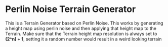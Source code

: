 # Perlin Noise Terrain Generator
This is a Terrain Generator based on Perlin Noise. This works by generating a height map using perlin noise and then applying that height map to the Terrain.
Make sure that the Terrain height map resolution is always set to **(2^n) + 1**, setting it a random number would result in a weird looking terrain

